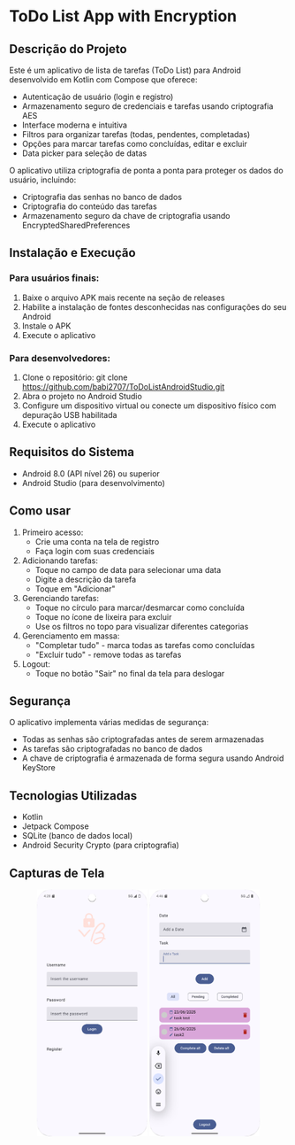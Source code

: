 # ToDo List App with Encryption

## Descrição do Projeto

Este é um aplicativo de lista de tarefas (ToDo List) para Android desenvolvido em Kotlin com Compose que oferece:
- Autenticação de usuário (login e registro)
- Armazenamento seguro de credenciais e tarefas usando criptografia AES
- Interface moderna e intuitiva
- Filtros para organizar tarefas (todas, pendentes, completadas)
- Opções para marcar tarefas como concluídas, editar e excluir
- Data picker para seleção de datas

O aplicativo utiliza criptografia de ponta a ponta para proteger os dados do usuário, incluindo:
- Criptografia das senhas no banco de dados
- Criptografia do conteúdo das tarefas
- Armazenamento seguro da chave de criptografia usando EncryptedSharedPreferences

## Instalação e Execução
### Para usuários finais:
1. Baixe o arquivo APK mais recente na seção de releases
2. Habilite a instalação de fontes desconhecidas nas configurações do seu Android
3. Instale o APK
4. Execute o aplicativo

### Para desenvolvedores:
1. Clone o repositório: git clone https://github.com/babi2707/ToDoListAndroidStudio.git
2. Abra o projeto no Android Studio
3. Configure um dispositivo virtual ou conecte um dispositivo físico com depuração USB habilitada
4. Execute o aplicativo

## Requisitos do Sistema
- Android 8.0 (API nível 26) ou superior
- Android Studio (para desenvolvimento)

## Como usar
1. Primeiro acesso:
   - Crie uma conta na tela de registro
   - Faça login com suas credenciais
2. Adicionando tarefas:
   - Toque no campo de data para selecionar uma data
   - Digite a descrição da tarefa
   - Toque em "Adicionar"
3. Gerenciando tarefas:
   - Toque no círculo para marcar/desmarcar como concluída
   - Toque no ícone de lixeira para excluir
   - Use os filtros no topo para visualizar diferentes categorias
4. Gerenciamento em massa:
   - "Completar tudo" - marca todas as tarefas como concluídas
   - "Excluir tudo" - remove todas as tarefas
5. Logout:
   - Toque no botão "Sair" no final da tela para deslogar

## Segurança
O aplicativo implementa várias medidas de segurança:
- Todas as senhas são criptografadas antes de serem armazenadas
- As tarefas são criptografadas no banco de dados
- A chave de criptografia é armazenada de forma segura usando Android KeyStore

## Tecnologias Utilizadas
- Kotlin
- Jetpack Compose
- SQLite (banco de dados local)
- Android Security Crypto (para criptografia)

## Capturas de Tela
<p align="center"> <img src="Screenshots/login_screen.png" width="200" alt="Tela de Login"> <img src="Screenshots/task_screen.png" width="200" alt="Lista de Tarefas"> </p>
